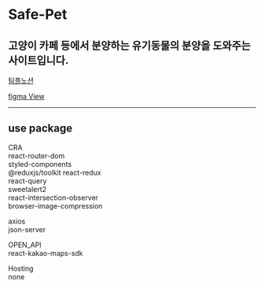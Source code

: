 # Safe-Pet

## 고양이 카페 등에서 분양하는 유기동물의 분양을 도와주는 사이트입니다.

<a href="https://www.notion.so/Safe-Pet-5809828b34084086a84588c25e99eb93">팀플노션</a>

<a href="https://www.figma.com/file/KdJf3n81Y8zeDnEg9wghKw/safe-pet?node-id=0%3A1">figma View</a>

<hr>

## use package<br>
CRA<br>
react-router-dom<br>
styled-components<br>
@reduxjs/toolkit react-redux<br>
react-query<br>
sweetalert2<br>
react-intersection-observer<br>
browser-image-compression<br>

axios<br>
json-server

OPEN_API<br>
react-kakao-maps-sdk

Hosting<br>
none